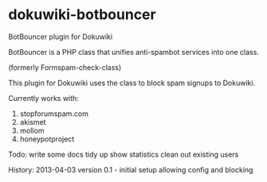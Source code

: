 dokuwiki-botbouncer
===================

BotBouncer plugin for Dokuwiki

BotBouncer is a PHP class that unifies anti-spambot services into one class.

(formerly Formspam-check-class)

This plugin for Dokuwiki uses the class to block spam signups to Dokuwiki.


Currently works with:

1. stopforumspam.com
2. akismet
3. mollom
4. honeypotproject


Todo:
write some docs
tidy up
show statistics
clean out existing users

History:
2013-04-03 version 0.1 - initial setup allowing config and blocking
